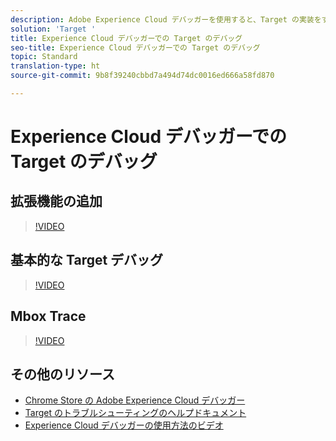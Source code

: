 ```yaml
---
description: Adobe Experience Cloud デバッガーを使用すると、Target の実装をすばやく簡単に理解できます。ライブラリ設定をすばやく表示し、リクエストを検証してカスタムパラメーターが正しく渡されたことを確認し、コンソールのログを有効にして、Target のすべてのリクエストを無効にすることができます。Experience Cloud への認証をおこなうと、強力な Mbox Trace ツールを使用して、アクティビティ、オーディエンスの資格情報、訪問者プロファイルを調査できます。
solution: 'Target '
title: Experience Cloud デバッガーでの Target のデバッグ
seo-title: Experience Cloud デバッガーでの Target のデバッグ
topic: Standard
translation-type: ht
source-git-commit: 9b8f39240cbbd7a494d74dc0016ed666a58fd870

---
```



# Experience Cloud デバッガーでの Target のデバッグ

## 拡張機能の追加

>[!VIDEO](https://video.tv.adobe.com/v/23114/?quality=12)

## 基本的な Target デバッグ

>[!VIDEO](https://video.tv.adobe.com/v/23115/?quality=12)

## Mbox Trace

>[!VIDEO](https://video.tv.adobe.com/v/23113/?quality=12)

## その他のリソース

+ [Chrome Store の Adobe Experience Cloud デバッガー](https://chrome.google.com/webstore/detail/adobe-experience-cloud-de/ocdmogmohccmeicdhlhhgepeaijenapj?hl=ja)
+ [Target のトラブルシューティングのヘルプドキュメント](https://marketing.adobe.com/resources/help/ja_JP/target/target/?f=r_troubleshooting_target)
+ [Experience Cloud デバッガーの使用方法のビデオ](https://helpx.adobe.com/jp/marketing-cloud-core/kt/using/experience-cloud-debugger-feature-video-use.html)
